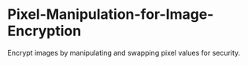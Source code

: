 # Pixel-Manipulation-for-Image-Encryption
Encrypt images by manipulating and swapping pixel values for security.
